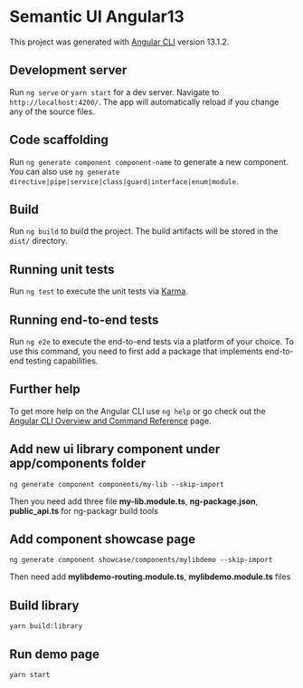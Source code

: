 # Semantic UI Angular13

This project was generated with [Angular CLI](https://github.com/angular/angular-cli) version 13.1.2.

## Development server

Run `ng serve` or `yarn start` for a dev server. Navigate to `http://localhost:4200/`. The app will automatically reload if you change any of the source files.

## Code scaffolding

Run `ng generate component component-name` to generate a new component. You can also use `ng generate directive|pipe|service|class|guard|interface|enum|module`.

## Build

Run `ng build` to build the project. The build artifacts will be stored in the `dist/` directory.

## Running unit tests

Run `ng test` to execute the unit tests via [Karma](https://karma-runner.github.io).

## Running end-to-end tests

Run `ng e2e` to execute the end-to-end tests via a platform of your choice. To use this command, you need to first add a package that implements end-to-end testing capabilities.

## Further help

To get more help on the Angular CLI use `ng help` or go check out the [Angular CLI Overview and Command Reference](https://angular.io/cli) page.

## Add new ui library component under app/components folder

```
ng generate component components/my-lib --skip-import
```

Then you need add three file **my-lib.module.ts**, **ng-package.json**, **public_api.ts** for ng-packagr build tools

## Add component showcase page

```
ng generate component showcase/components/mylibdemo --skip-import
```

Then need add **mylibdemo-routing.module.ts**, **mylibdemo.module.ts** files

## Build library

```
yarn build:library
```

## Run demo page

```
yarn start
```
